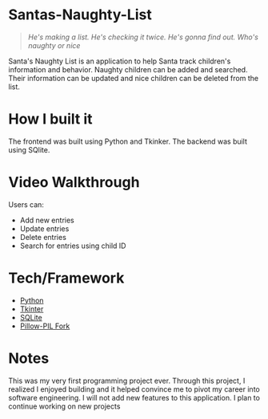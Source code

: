 # Santas-Naughty-List
> *He's making a list. He's checking it twice. He's gonna find out. Who's naughty or nice*

Santa's Naughty List is an application to help Santa track children's information and behavior. Naughty children can be added and searched. Their information can be updated and nice children can be deleted from the list. 

# How I built it
The frontend was built using Python and Tkinker. The backend was built using SQlite.

# Video Walkthrough
Users can:
  <ul>
    <li>Add new entries</li>
    <li>Update entries</li>
    <li>Delete entries</li>
    <li>Search for entries using child ID</li>
  </ul>

# Tech/Framework
<ul>
  <li><a href="https://www.python.org/">Python</a></li>
  <li><a href="https://docs.python.org/3/library/tkinter.html">Tkinter</a></li>
  <li><a href="https://www.sqlite.org/index.html">SQLite</a></li>
  <li><a href="https://pillow.readthedocs.io/en/stable/">Pillow-PIL Fork</a></li>
</ul>

# Notes
This was my very first programming project ever. Through this project, I realized I enjoyed building and it helped convince me to pivot my career into software engineering. I will not add new features to this application. I plan to continue working on new projects
